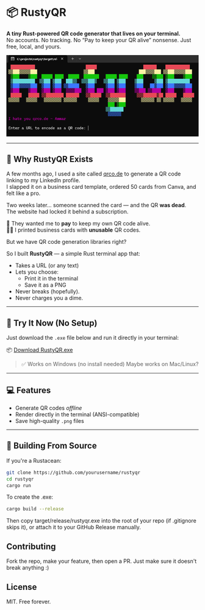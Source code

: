 # 📦 RustyQR

**A tiny Rust-powered QR code generator that lives on your terminal.**  
No accounts. No tracking. No “Pay to keep your QR alive” nonsense. Just free, local, and yours.

![RustyQR Terminal Screenshot](/docs/screenshot.png) <!-- Optional: add an actual screenshot -->

---

## 🚀 Why RustyQR Exists

A few months ago, I used a site called [qrco.de](https://qrco.de) to generate a QR code linking to my LinkedIn profile.  
I slapped it on a business card template, ordered 50 cards from Canva, and felt like a pro.  

Two weeks later... someone scanned the card — and the QR **was dead**.  
The website had locked it behind a subscription.

💸 They wanted me to **pay** to keep my own QR code alive.  
🤦🏽 I printed business cards with **unusable** QR codes.

But we have QR code generation libraries right?

So I built **RustyQR** — a simple Rust terminal app that:
- Takes a URL (or any text)
- Lets you choose:
  - Print it in the terminal
  - Save it as a PNG
- Never breaks (hopefully).
- Never charges you a dime.

---

## 🧪 Try It Now (No Setup)

Just download the `.exe` file below and run it directly in your terminal:

📦 [Download RustyQR.exe](https://github.com/yourusername/rustyqr/releases/latest)  
> ✅ Works on Windows (no install needed)
> Maybe works on Mac/Linux?

---

## 💻 Features

- Generate QR codes *offline*
- Render directly in the terminal (ANSI-compatible)
- Save high-quality `.png` files
---

## 🔧 Building From Source

If you're a Rustacean:

```sh
git clone https://github.com/yourusername/rustyqr
cd rustyqr
cargo run
```

To create the .exe:
```sh
cargo build --release
```

Then copy target/release/rustyqr.exe into the root of your repo (if .gitignore skips it), or attach it to your GitHub Release manually.

## Contributing
Fork the repo, make your feature, then open a PR. Just make sure it doesn't break anything :)


## License

MIT. Free forever.

